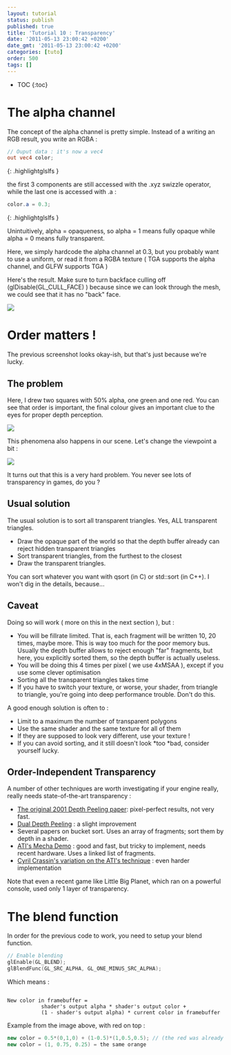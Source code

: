 ```yaml
---
layout: tutorial
status: publish
published: true
title: 'Tutorial 10 : Transparency'
date: '2011-05-13 23:00:42 +0200'
date_gmt: '2011-05-13 23:00:42 +0200'
categories: [tuto]
order: 500
tags: []
---
```


* TOC
{:toc}

# The alpha channel

The concept of the alpha channel is pretty simple. Instead of a writing an RGB result, you write an RGBA :

``` glsl
// Ouput data : it's now a vec4
out vec4 color;
```
{: .highlightglslfs }

the first 3 components are still accessed with the .xyz swizzle operator, while the last one is accessed with .a :

``` glsl
color.a = 0.3;
```
{: .highlightglslfs }

Unintuitively, alpha = opaqueness, so alpha = 1 means fully opaque while alpha = 0 means fully transparent.

Here, we simply hardcode the alpha channel at 0.3, but you probably want to use a uniform, or read it from a RGBA texture ( TGA supports the alpha channel, and GLFW supports TGA )

Here's the result. Make sure to turn backface culling off (glDisable(GL_CULL_FACE) ) because since we can look through the mesh, we could see that it has no "back" face.

![]({{site.baseurl}}/assets/images/tuto-10-transparency/transparencyok.png)


# Order matters !

The previous screenshot looks okay-ish, but that's just because we're lucky.

## The problem

Here, I drew two squares with 50% alpha, one green and one red. You can see that order is important, the final colour gives an important clue to the eyes for proper depth perception.

![]({{site.baseurl}}/assets/images/tuto-10-transparency/transparencyorder.png)


This phenomena also happens in our scene. Let's change the viewpoint a bit :

![]({{site.baseurl}}/assets/images/tuto-10-transparency/transparencybad.png)


It turns out that this is a very hard problem. You never see lots of transparency in games, do you ?

## Usual solution

The usual solution is to sort all transparent triangles. Yes, ALL transparent triangles.

* Draw the opaque part of the world so that the depth buffer already can reject hidden transparent triangles
* Sort transparent triangles, from the furthest to the closest
* Draw the transparent triangles.

You can sort whatever you want with qsort (in C) or std::sort (in C++). I won't dig in the details, because...

## Caveat

Doing so will work ( more on this in the next section ), but :

* You will be fillrate limited. That is, each fragment will be written 10, 20 times, maybe more. This is way too much for the poor memory bus. Usually the depth buffer allows to reject enough "far" fragments, but here, you explicitly sorted them, so the depth buffer is actually useless.
* You will be doing this 4 times per pixel ( we use 4xMSAA ), except if you use some clever optimisation
* Sorting all the transparent triangles takes time
* If you have to switch your texture, or worse, your shader, from triangle to triangle, you're going into deep performance trouble. Don't do this.

A good enough solution is often to :

* Limit to a maximum the number of transparent polygons
* Use the same shader and the same texture for all of them
* If they are supposed to look very different, use your texture !
* If you can avoid sorting, and it still doesn't look *too *bad, consider yourself lucky.


## Order-Independent Transparency

A number of other techniques are worth investigating if your engine really, really needs state-of-the-art transparency :

* [The original 2001 Depth Peeling paper](http://citeseerx.ist.psu.edu/viewdoc/download?doi=10.1.1.18.9286&rep=rep1&type=pdf): pixel-perfect results, not very fast.
* [Dual Depth Peeling](http://developer.download.nvidia.com/SDK/10/opengl/src/dual_depth_peeling/doc/DualDepthPeeling.pdf) : a slight improvement
* Several papers on bucket sort. Uses an array of fragments; sort them by depth in a shader.
* [ATI's Mecha Demo](http://fr.slideshare.net/hgruen/oit-and-indirect-illumination-using-dx11-linked-lists) : good and fast, but tricky to implement, needs recent hardware. Uses a linked list of fragments.
* [Cyril Crassin's variation on the ATI's  technique](http://blog.icare3d.org/2010/07/opengl-40-abuffer-v20-linked-lists-of.html) : even harder implementation

Note that even a recent game like Little Big Planet, which ran on a powerful console, used only 1 layer of transparency.

# The blend function

In order for the previous code to work, you need to setup your blend function.

``` cpp
// Enable blending
glEnable(GL_BLEND);
glBlendFunc(GL_SRC_ALPHA, GL_ONE_MINUS_SRC_ALPHA);
```

Which means :
```

New color in framebuffer =
           shader's output alpha * shader's output color +
           (1 - shader's output alpha) * current color in framebuffer
```

Example from the image above, with red on top :

``` cpp
new color = 0.5*(0,1,0) + (1-0.5)*(1,0.5,0.5); // (the red was already blended with the white background)
new color = (1, 0.75, 0.25) = the same orange
```

 
